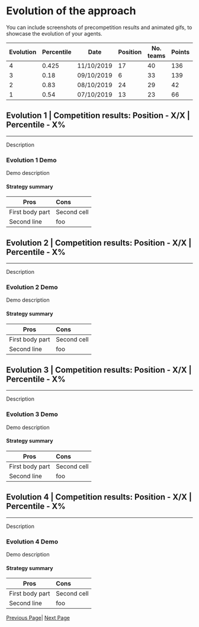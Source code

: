 # Evolution of the approach

You can include screenshots of precompetition results and animated gifs, to showcase the evolution of your agents.

Evolution| Percentile |Date|Position|No. teams|Points	|Win	|Tie	|Lost	|TOTAL	|FAILED|	Score balance|
|--------|---|---|---|---|---|---|---|---|---|---|---|
|4|0.425|11/10/2019|17|40|136|44|4|30|78|0|-34|
|3|0.18|09/10/2019|6|33|139|43|10|11|64|0|225|
|2|0.83|08/10/2019|24|29|42|14|0|42|56|39|-66|
|1|0.54|07/10/2019|13|23|66|21|3|22|46|0|-19|

## Evolution 1 | Competition results: Position - X/X | Percentile - X%
----

Description

### Evolution 1 Demo

Demo description

#### Strategy summary

| Pros | Cons |
|-----------------|:-------------|
| First body part | Second cell  |
| Second line     | foo          |

## Evolution 2 | Competition results: Position - X/X | Percentile - X%
----

Description

### Evolution 2 Demo

Demo description

#### Strategy summary

| Pros | Cons |
|-----------------|:-------------|
| First body part | Second cell  |
| Second line     | foo          |

## Evolution 3 | Competition results: Position - X/X | Percentile - X%
----

Description

### Evolution 3 Demo

Demo description

#### Strategy summary

| Pros | Cons |
|-----------------|:-------------|
| First body part | Second cell  |
| Second line     | foo          |

## Evolution 4 | Competition results: Position - X/X | Percentile - X%
----

Description

### Evolution 4 Demo

Demo description

#### Strategy summary

| Pros | Cons |
|-----------------|:-------------|
| First body part | Second cell  |
| Second line     | foo          |

[Previous Page](/3_approach_evolution)| [Next Page](/4_conclusion)
